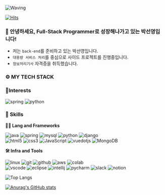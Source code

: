 <!-- Header -->

![Waving](https://capsule-render.vercel.app/api?type=waving&height=200&color=gradient&text=Hi,%20I'm%20sunyoung&fontColor=f0ffff&fontSize=62&fontAlignY=35&fontAlign=32)

<!-- 방문자 수 -->
[![Hits](https://hits.seeyoufarm.com/api/count/incr/badge.svg?url=https%3A%2F%2Fgithub.com%2Fsunyoung9191&count_bg=%23FAEBD7&title_bg=%23A52A2A&icon=spotlight.svg&icon_color=%23E7E7E7&title=hits&edge_flat=false)](https://hits.seeyoufarm.com)
### 🙇 안녕하세요, Full-Stack Programmer로 성장해나가고 있는 박선영입니다! 

* 저는 `back-end`를 준비하고 있는 박선영입니다.
* `대용량 서비스 처리`를 중심으로 사이드 프로젝트를 진행중입니다.
* `정보처리기사` 자격증을 취득했습니다. 
<!-- Body -->

### ⚙️ MY TECH STACK

### 🫶Interests
![spring](https://img.shields.io/badge/spring-6DB33F?style=for-the-badge)
![python](https://img.shields.io/badge/python-%233776AB?style=for-the-badge)


### 🦾 Skills
**🧑‍💻 Lang and Frameworks**
<!-- Oracle의 요청으로 Java 로고가 Simple Icons에서 삭제되었기에 대신 OpenJDK의 로고를 사용 -->
![java](https://img.shields.io/badge/java-ffffff.svg?&style=for-the-badge&logo=openjdk&logoColor=black)
![spring](https://img.shields.io/badge/spring-6DB33F.svg?&style=for-the-badge&logo=spring&logoColor=white)
![mysql](https://img.shields.io/badge/mysql-4479A1.svg?&style=for-the-badge&logo=mysql&logoColor=white)
![python](https://img.shields.io/badge/python-3776AB.svg?&style=for-the-badge&logo=python&logoColor=white)
![django](https://img.shields.io/badge/django-092E20.svg?&style=for-the-badge&logo=django&logoColor=white)<br>
![html5](https://img.shields.io/badge/html5-E34F26.svg?&style=for-the-badge&logo=html5&logoColor=white)
![css3](https://img.shields.io/badge/css3-1572B6.svg?&style=for-the-badge&logo=css3&logoColor=white)
![JavaScript](https://img.shields.io/badge/javascript-F7DF1E?style=for-the-badge)
![vuedotjs](https://img.shields.io/badge/vue.js-4FC08D.svg?&style=for-the-badge&logo=vuedotjs&logoColor=white)
![MongoDB](https://img.shields.io/badge/mongodb-47A248.svg?&style=for-the-badge&logo=mongodb&logoColor=white)

**🛠️ Infra and Tools**

![linux](https://img.shields.io/badge/linux-FCC624.svg?&style=for-the-badge&logo=linux&logoColor=white)
![git](https://img.shields.io/badge/git-F05032.svg?&style=for-the-badge&logo=git&logoColor=white)
![github](https://img.shields.io/badge/github-181717.svg?&style=for-the-badge&logo=github&logoColor=white)
![aws](https://img.shields.io/badge/aws-232F3E.svg?&style=for-the-badge&logo=amazonaws&logoColor=white)
![colab](https://img.shields.io/badge/colab-F9AB00.svg?&style=for-the-badge&logo=googlecolab&logoColor=white)<br>
![vscode](https://img.shields.io/badge/vscode-007ACC.svg?&style=for-the-badge&logo=visualstudiocode&logoColor=white)
![eclipse](https://img.shields.io/badge/eclipse-2C2255.svg?&style=for-the-badge&logo=eclipseide&logoColor=white)
![intellij](https://img.shields.io/badge/intellij-000000.svg?&style=for-the-badge&logo=intellijidea&logoColor=white)
![pycharm](https://img.shields.io/badge/pycharm-000000.svg?&style=for-the-badge&logo=pycharm&logoColor=white)
![slack](https://img.shields.io/badge/slack-4A154B.svg?&style=for-the-badge&logo=slack&logoColor=white)
![notion](https://img.shields.io/badge/notion-000000.svg?&style=for-the-badge&logo=notion&logoColor=white)

![Top Langs](https://github-readme-stats.vercel.app/api/top-langs/?username=sunyoung9191&layout=compact)

[![Anurag's GitHub stats](https://github-readme-stats.vercel.app/api?username=sunyoung9191&theme=dracula)](https://github.com/anuraghazra/github-readme-stats)

